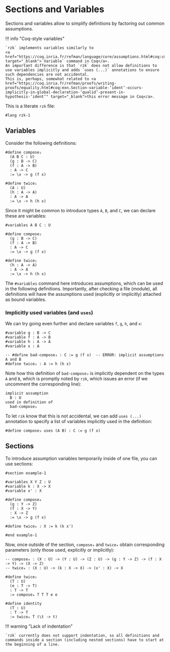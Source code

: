 # Sections and Variables

Sections and variables allow to simplify definitions by factoring out common assumptions.

!!! info "Coq-style variables"

    `rzk` implements variables similarly to
    <a href="https://coq.inria.fr/refman/language/core/assumptions.html#coq:cmd.Variable" target="_blank">`Variable` command in Coq</a>.
    An important difference is that `rzk` does not allow definitions to use variables implicitly and adds `uses (...)` annotations to ensure such dependencies are not accidental.
    This is, perhaps, somewhat related to <a href="https://coq.inria.fr/refman/proofs/writing-proofs/equality.html#coq:exn.Section-variable-‘ident’-occurs-implicitly-in-global-declaration-‘qualid’-present-in-hypothesis-‘ident’" target="_blank">this error message in Coq</a>.

This is a literate `rzk` file:

```rzk
#lang rzk-1
```

## Variables

Consider the following definitions:

```rzk
#define compose₁
  (A B C : U)
  (g : B -> C)
  (f : A -> B)
  : A -> C
  := \x -> g (f x)

#define twice₁
  (A : U)
  (h : A -> A)
  : A -> A
  := \x -> h (h x)
```

Since it might be common to introduce types `A`, `B`, and `C`, we can declare these are variables:

```rzk
#variables A B C : U

#define compose₂
  (g : B -> C)
  (f : A -> B)
  : A -> C
  := \x -> g (f x)

#define twice₂
  (h : A -> A)
  : A -> A
  := \x -> h (h x)
```

The `#variables` command here introduces assumptions, which can be used in the following definitions. Importantly, after checking a file (module), all definitions will have the assumptions used (explicitly or implicitly) attached as bound variables.

### Implicitly used variables (and `uses`)

We can try going even further and declare variables `f`, `g`, `h`, and `x`:

```rzk
#variable g : B -> C
#variable f : A -> B
#variable h : A -> A
#variable x : A

-- #define bad-compose₃ : C := g (f x)  -- ERROR: implicit assumptions A and B
#define twice₃ : A := h (h x)
```

Note how this definition of `bad-compose₃` is implicitly dependent on the types `A` and `B`, which is promptly noted by `rzk`, which issues an error (if we uncomment the corresponding line):

```text
implicit assumption
  B : U
used in definition of
  bad-compose₃
```

To let `rzk` know that this is not accidental, we can add `uses (...)` annotation to specify a list of variables implicitly used in the definition:

```rzk
#define compose₃ uses (A B) : C := g (f x)
```

## Sections

To introduce assumption variables temporarily inside of one file, you can use sections:

```rzk
#section example-1

#variables X Y Z : U
#variable k : X -> X
#variable x' : X

#define compose₄
  (g : Y -> Z)
  (f : X -> Y)
  : X -> Z
  := \x -> g (f x)

#define twice₄ : X := k (k x')

#end example-1
```

Now, once outside of the section, `compose₄` and `twice₄` obtain corresponding parameters
(only those used, explicitly or implicitly):

```rzk
-- compose₄ : (X : U) -> (Y : U) -> (Z : U) -> (g : Y -> Z) -> (f : X -> Y) -> (X -> Z)
-- twice₄ : (X : U) -> (k : X -> X) -> (x' : X) -> X

#define twice₅
  (T : U)
  (e : T -> T)
  : T -> T
  := compose₄ T T T e e

#define identity
  (T : U)
  : T -> T
  := twice₄ T (\t -> t)
```

!!! warning "Lack of indentation"

    `rzk` currently does not support indentation, so all definitions and commands inside a section (including nested sections) have to start at the beginning of a line.
